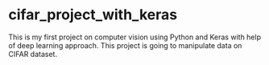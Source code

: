 # cifar_project_with_keras
This is my first project on computer vision using Python and Keras with help of deep learning approach. This project is going to manipulate data on CIFAR dataset.
